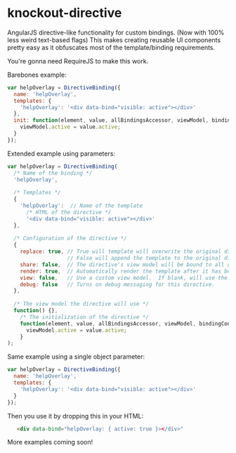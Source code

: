knockout-directive
==================

AngularJS directive-like functionality for custom bindings.  (Now with 100% less weird text-based flags)  This makes creating reusable UI components pretty easy as it obfuscates most of the template/binding requirements.

You're gonna need RequireJS to make this work.

Barebones example:

```JavaScript
var helpOverlay = DirectiveBinding({
  name: 'helpOverlay',
  templates: {
    'helpOverlay': '<div data-bind="visible: active"></div>'
  },
  init: function(element, value, allBindingsAccessor, viewModel, bindingContext) {
    viewModel.active = value.active;
  }
});
```

Extended example using parameters:


```JavaScript
var helpOverlay = DirectiveBinding(
  /* Name of the binding */
  'helpOverlay', 
  
  /* Templates */
  {
    'helpOverlay':  // Name of the template
      /* HTML of the directive */
      '<div data-bind="visible: active"></div>'
  },
		
  /* Configuration of the directive */
  {
    replace: true, // True will template will overwrite the original directive DOM element.
                   // False will append the template to the original directive DOM element,
    share: false,  // The directive's view model will be bound to all descendants.  False by default.
    render: true,  // Automatically render the template after it has been initialized.  True by default.
    view: false,   // Use a custom view model.  If blank, will use the view passed into the binding.
    debug: false   // Turns on debug messaging for this directive.
  },
		
  /* The view model the directive will use */
  function() {},
    /* The initialization of the directive */
    function(element, value, allBindingsAccessor, viewModel, bindingContext) {
      viewModel.active = value.active;
    }
);
```

Same example using a single object parameter:

```JavaScript
var helpOverlay = DirectiveBinding({
  name: 'helpOverlay',
  templates: {
    'helpOverlay': '<div data-bind="visible: active"></div>'
  }
});
```

Then you use it by dropping this in your HTML:

```HTML
   <div data-bind="helpOverlay: { active: true }></div>"
```

More examples coming soon!
